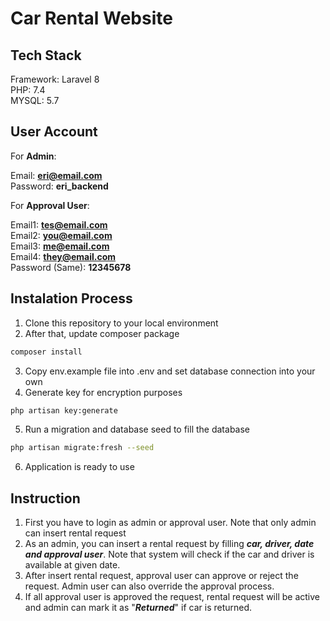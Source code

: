 # Car Rental Website  
## Tech Stack  
Framework: Laravel 8  
PHP: 7.4  
MYSQL: 5.7
## User Account
For **Admin**:  

Email: **eri@email.com**  
Password: **eri_backend**  

For **Approval User**:

Email1: **tes@email.com**  
Email2: **you@email.com**  
Email3: **me@email.com**  
Email4: **they@email.com**  
Password (Same): **12345678** 
## Instalation Process
1. Clone this repository to your local environment
2. After that, update composer package
```bash
composer install
```
3. Copy env.example file into .env and set database connection into your own
4. Generate key for encryption purposes
```bash
php artisan key:generate
```
5. Run a migration and database seed to fill the database
```bash
php artisan migrate:fresh --seed
```
6. Application is ready to use
## Instruction 
1. First you have to login as admin or approval user. Note that only admin can insert rental request
2. As an admin, you can insert a rental request by filling ***car, driver, date and approval user***. Note that system will check if the car and driver is available at given date. 
3. After insert rental request, approval user can approve or reject the request. Admin user can also override the approval process.
4. If all approval user is approved the request, rental request will be active and admin can mark it as "***Returned***" if car is returned.
